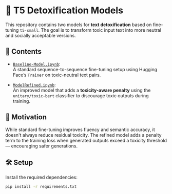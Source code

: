 # 🧹 T5 Detoxification Models

This repository contains two models for **text detoxification** based on fine-tuning `t5-small`. The goal is to transform toxic input text into more neutral and socially acceptable versions.

## 📂 Contents

- [`Baseline-Model.ipynb`](./Baseline-Model.ipynb):  
  A standard sequence-to-sequence fine-tuning setup using Hugging Face’s `Trainer` on toxic-neutral text pairs.

- [`ModelRefined.ipynb`](./ModelRefined.ipynb):  
  An improved model that adds a **toxicity-aware penalty** using the `unitary/toxic-bert` classifier to discourage toxic outputs during training.

## 🧠 Motivation

While standard fine-tuning improves fluency and semantic accuracy, it doesn't always reduce residual toxicity. The refined model adds a penalty term to the training loss when generated outputs exceed a toxicity threshold — encouraging safer generations.

## 🛠️ Setup

Install the required dependencies:

```bash
pip install -r requirements.txt

